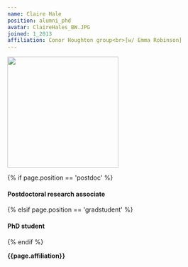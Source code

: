 ```yaml
---
name: Claire Hale
position: alumni_phd
avatar: ClaireHales_BW.JPG
joined: 1_2013
affiliation: Conor Houghton group<br>[w/ Emma Robinson]
---
```


<img width="250" src="{{site.baseurl}}/images/people/{{page.avatar}}" data-action="zoom">

 {% if page.position == 'postdoc' %}
<h4>Postdoctoral research associate</h4>
 {% elsif page.position == 'gradstudent' %}
<h4>PhD student</h4>
 {% endif %}

<b>{{page.affiliation}}</b>